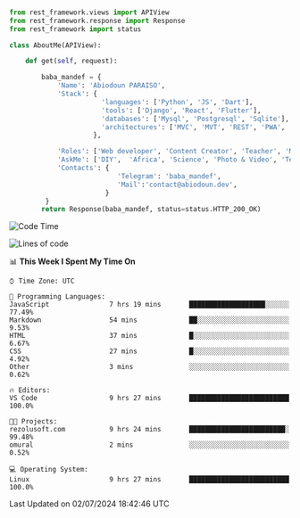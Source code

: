 ###
```python
from rest_framework.views import APIView
from rest_framework.response import Response
from rest_framework import status

class AboutMe(APIView):

    def get(self, request):

        baba_mandef = {
            'Name': 'Abiodoun PARAISO',
            'Stack': {
                       'languages': ['Python', 'JS', 'Dart'],
                       'tools': ['Django', 'React', 'Flutter'],
                       'databases': ['Mysql', 'Postgresql', 'Sqlite'],
                       'architectures': ['MVC', 'MVT', 'REST', 'PWA', 'SPA', 'MicroServices']
                     },

            'Roles': ['Web developer', 'Content Creator', 'Teacher', 'Mentor'],
            'AskMe': ['DIY',  'Africa', 'Science', 'Photo & Video', 'Tech'],
            'Contacts': {
                           'Telegram': 'baba_mandef',
                           'Mail':'contact@abiodoun.dev',
                        }
         }
        return Response(baba_mandef, status=status.HTTP_200_OK)

```                    

<!--START_SECTION:waka-->
![Code Time](http://img.shields.io/badge/Code%20Time-1%2C097%20hrs%2017%20mins-blue)

![Lines of code](https://img.shields.io/badge/From%20Hello%20World%20I%27ve%20Written-420%20Thousand%20lines%20of%20code-blue)

📊 **This Week I Spent My Time On** 

```text
⌚︎ Time Zone: UTC

💬 Programming Languages: 
JavaScript               7 hrs 19 mins       ███████████████████░░░░░░   77.49% 
Markdown                 54 mins             ██░░░░░░░░░░░░░░░░░░░░░░░   9.53% 
HTML                     37 mins             █░░░░░░░░░░░░░░░░░░░░░░░░   6.67% 
CSS                      27 mins             █░░░░░░░░░░░░░░░░░░░░░░░░   4.92% 
Other                    3 mins              ░░░░░░░░░░░░░░░░░░░░░░░░░   0.62%

🔥 Editors: 
VS Code                  9 hrs 27 mins       █████████████████████████   100.0%

🐱‍💻 Projects: 
rezolusoft.com           9 hrs 24 mins       ████████████████████████░   99.48% 
omural                   2 mins              ░░░░░░░░░░░░░░░░░░░░░░░░░   0.52%

💻 Operating System: 
Linux                    9 hrs 27 mins       █████████████████████████   100.0%

```


 Last Updated on 02/07/2024 18:42:46 UTC
<!--END_SECTION:waka-->
